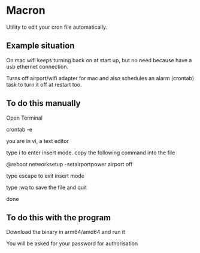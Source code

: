# Macron

Utility to edit your cron file automatically.

## Example situation

On mac wifi keeps turning back on at start up, but no need because have a usb ethernet connection.

Turns off airport/wifi adapter for mac and also schedules an alarm (crontab) task to turn it off at restart too.

## To do this manually

Open Terminal

crontab -e

you are in vi, a text editor

type i to enter insert mode. copy the following command into the file

@reboot networksetup -setairportpower airport off

type escape to exit insert mode

type :wq  to save the file and quit

done


## To do this with the program 
Download the binary in arm64/amd64 and run it

You will be asked for your password for authorisation
